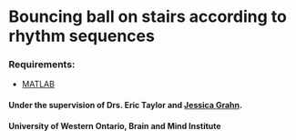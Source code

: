 # Bouncing ball on stairs according to rhythm sequences

### Requirements:
- [MATLAB](https://www.mathworks.com/products/matlab.html)

#### Under the supervision of Drs. Eric Taylor and [Jessica Grahn](http://www.jessicagrahn.com/).
#### University of Western Ontario, Brain and Mind Institute
